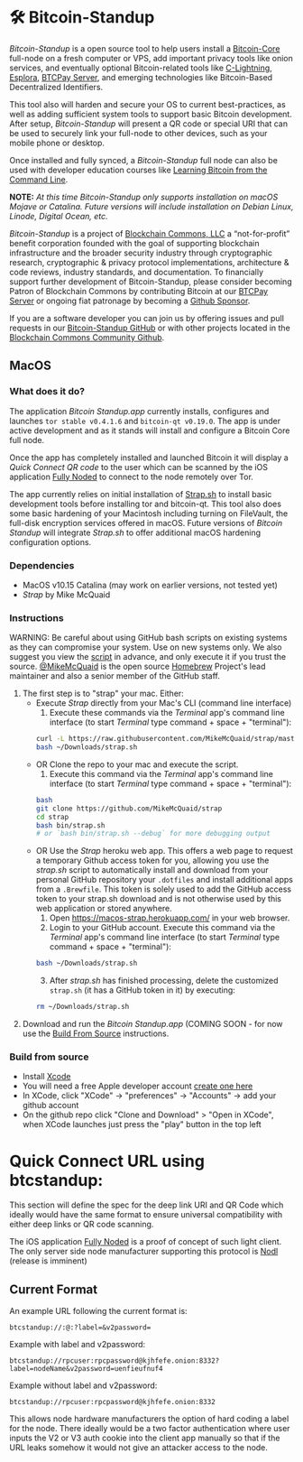 # 🛠 Bitcoin-Standup

*Bitcoin-Standup* is a open source tool to help users install a [Bitcoin-Core](https://bitcoin.org/) full-node on a fresh computer or VPS, add important privacy tools like onion services, and eventually optional Bitcoin-related tools like [C-Lightning](https://github.com/ElementsProject/lightning), [Esplora](https://github.com/Blockstream/esplora), [BTCPay Server](https://github.com/btcpayserver/btcpayserver), and emerging technologies like Bitcoin-Based Decentralized Identifiers.

This tool also will harden and secure your OS to current best-practices, as well as adding sufficient system tools to support basic Bitcoin development. After setup, *Bitcoin-Standup* will present a QR code or special URI that can be used to securely link your full-node to other devices, such as your mobile phone or desktop.

Once installed and fully synced, a *Bitcoin-Standup* full node can also be used with developer education courses like [Learning Bitcoin from the Command Line](https://github.com/ChristopherA/Learning-Bitcoin-from-the-Command-Line).

**NOTE:** *At this time Bitcoin-Standup only supports installation on macOS Mojave or Catalina. Future versions will include installation on Debian Linux, Linode, Digital Ocean, etc.*

*Bitcoin-Standup* is a project of [Blockchain Commons, LLC](https://www.blockchaincommons.com/) a “not-for-profit” benefit corporation founded with the goal of supporting blockchain infrastructure and the broader security industry through cryptographic research, cryptographic & privacy protocol implementations, architecture & code reviews, industry standards, and documentation. To financially support further development of Bitcoin-Standup, please consider becoming Patron of Blockchain Commons by contributing Bitcoin at our [BTCPay Server](https://btcpay.blockchaincommons.com/) or ongoing fiat patronage by becoming a [Github Sponsor](https://github.com/sponsors/ChristopherA/).

If you are a software developer you can join us by offering issues and pull requests in our [Bitcoin-Standup GitHub](https://github.com/BlockchainCommons/Bitcoin-Standup) or with other projects located in the [Blockchain Commons Community Github](https://github.com/BlockchainCommons/).

## MacOS

### What does it do?

The application *Bitcoin Standup.app* currently installs, configures and launches `tor stable v0.4.1.6` and `bitcoin-qt v0.19.0`. The app is under active development and as it stands will install and configure a Bitcoin Core full node.

Once the app has completely installed and launched Bitcoin it will display a *Quick Connect QR code* to the user which can be scanned by the iOS application [Fully Noded](https://github.com/FontaineDenton/FullyNoded) to connect to the node remotely over Tor.

The app currently relies on initial installation of [Strap.sh](https://github.com/MikeMcQuaid/strap/) to install basic development tools before installing tor and bitcoin-qt. This tool also does some basic hardening of your Macintosh including turning on FileVault, the full-disk encryption services offered in macOS. Future versions of *Bitcoin Standup* will integrate *Strap.sh* to offer additional macOS hardening configuration options.

### Dependencies

- MacOS v10.15 Catalina (may work on earlier versions, not tested yet)
- *Strap* by Mike McQuaid

### Instructions

WARNING: Be careful about using GitHub bash scripts on existing systems as they can compromise your system. Use on new systems only. We also suggest you view the [script](https://github.com/MikeMcQuaid/strap/blob/master/bin/strap.sh) in advance, and only execute it if you trust the source. [@MikeMcQuaid](https://github.com/MikeMcQuaid) is the open source [Homebrew](https://brew.sh) Project's lead maintainer and also a senior member of the GitHub staff.

1. The first step is to "strap" your mac. Either:
   - Execute *Strap* directly from your Mac's CLI (command line interface)
     1. Execute these commands via the *Terminal* app's command line interface (to start *Terminal* type command + space + "terminal"):
     ```bash
     curl -L https://raw.githubusercontent.com/MikeMcQuaid/strap/master/bin/strap.sh > ~/Downloads/strap.sh
     bash ~/Downloads/strap.sh
     ```
   - OR Clone the repo to your mac and execute the script.
     1. Execute this command via the *Terminal* app's command line interface (to start *Terminal* type command + space + "terminal"):
     ```bash
     bash
     git clone https://github.com/MikeMcQuaid/strap
     cd strap
     bash bin/strap.sh
     # or `bash bin/strap.sh --debug` for more debugging output
     ```
   - OR Use the *Strap* heroku web app. This offers a web page to request a temporary Github access token for you, allowing you use the *strap.sh* script to automatically install and download from your personal GitHub repository your `.dotfiles` and install additional apps from a `.Brewfile`. This token is solely used to add the GitHub access token to your strap.sh download and is not otherwise used by this web application or stored anywhere.
     1. Open https://macos-strap.herokuapp.com/ in your web browser.
     2. Login to your GitHub account.
     Execute this command via the *Terminal* app's command line interface (to start *Terminal* type command + space + "terminal"):
     ```bash
     bash ~/Downloads/strap.sh
     ```
     3. After *strap.sh* has finished processing, delete the customized `strap.sh` (it has a GitHub token in it) by executing:
     ```bash
     rm ~/Downloads/strap.sh
     ```
2. Download and run the *Bitcoin Standup.app* (COMING SOON - for now use the [Build From Source](#build-from-source) instructions.

### Build from source

- Install [Xcode](https://itunes.apple.com/id/app/xcode/id497799835?mt=12)
- You will need a free Apple developer account [create one here](https://developer.apple.com/programs/enroll/)
- In XCode, click "XCode" -> "preferences" -> "Accounts" -> add your github account
- On the github repo click "Clone and Download" > "Open in XCode", when XCode launches just press the "play" button in the top left

# Quick Connect URL using btcstandup:

This section will define the spec for the deep link URI and QR Code which ideally would have the same format to ensure universal compatibility with either deep links or QR code scanning.

The iOS application [Fully Noded](https://github.com/FontaineDenton/FullyNoded) is a proof of concept of such light client. The only server side node manufacturer supporting this protocol is [Nodl](https://www.nodl.it/) (release is imminent)

## Current Format

An example URL following the current format is:

```
btcstandup://:@:?label=&v2password=
```

Example with label and v2password:

```
btcstandup://rpcuser:rpcpassword@kjhfefe.onion:8332?label=nodeName&v2password=uenfieufnuf4
```

Example without label and v2password:

```
btcstandup://rpcuser:rpcpassword@kjhfefe.onion:8332
```

This allows node hardware manufacturers the option of hard coding a label for the node. There ideally would be a two factor authentication where user inputs the V2 or V3 auth cookie into the client app manually so that if the URL leaks somehow it would not give an attacker access to the node.

